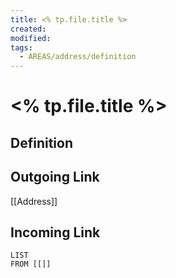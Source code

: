 ```yaml
---
title: <% tp.file.title %>
created: 
modified: 
tags:
  - AREAS/address/definition
---
```

# <% tp.file.title %>
## Definition

## Outgoing Link
[[Address]]
## Incoming Link
```dataview
LIST
FROM [[]]
```